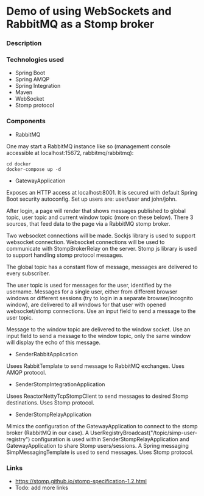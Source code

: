 # Demo of using WebSockets and RabbitMQ as a Stomp broker

### Description

### Technologies used

* Spring Boot
* Spring AMQP
* Spring Integration
* Maven
* WebSocket
* Stomp protocol

### Components

* RabbitMQ

One may start a RabbitMQ instance like so (management console accessible at localhost:15672, 
rabbitmq/rabbitmq):
```
cd docker
docker-compose up -d 
```

* GatewayApplication

Exposes an HTTP access at localhost:8001. It is secured with default Spring Boot security autoconfig. Set up users 
are: user/user and john/john.<br/>

After login, a page will render that shows messages published to global topic, user topic and current window topic 
(more on these below). There 3 sources, that feed data to the page via a RabbitMQ stomp broker.<br/> 
 
Two websocket connections will be made. Sockjs library is used to support websocket connection. Websocket connections 
will be used to communicate with StompBrokerRelay on the server. Stomp js library is used to support handling stomp 
protocol messages.

The global topic has a constant flow of message, messages are delivered to every subscriber.

The user topic is used for messages for the user, identified by the username. Messages for a single user, either from 
different browser windows or different sessions (try to login in a separate browser/incognito window), are delivered 
to all windows for that user with opened websocket/stomp connections. Use an input field to send a message to the 
user topic.

Message to the window topic are delivered to the window socket. Use an input field to send a message to the window 
topic, only the same window will display the echo of this message.

* SenderRabbitApplication

Usees RabbitTemplate to send message to RabbitMQ exchanges. Uses AMQP protocol.

* SenderStompIntegrationApplication

Usees ReactorNettyTcpStompClient to send messages to desired Stomp destinations. Uses Stomp protocol.

* SenderStompRelayApplication

Mimics the configuration of the GatewayApplication to connect to the stomp broker (RabbitMQ in our case). A 
UserRegistryBroadcast("/topic/simp-user-registry") configuration is used within SenderStompRelayApplication and 
GatewayApplication to share Stomp users/sessions. A Spring messaging SimpMessagingTemplate is used to send messages. 
Uses Stomp protocol.

### Links

* https://stomp.github.io/stomp-specification-1.2.html
* Todo: add more links